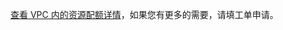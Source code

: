 <a href="http://tce.fsphere.cn/doc/product/215/537" target="_blank">查看 VPC 内的资源配额详情</a>，如果您有更多的需要，请填工单申请。